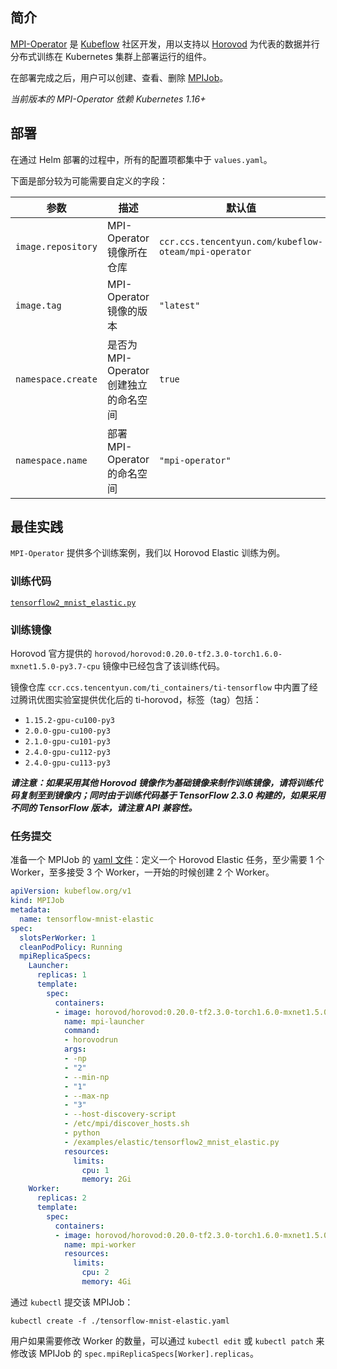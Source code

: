## 简介

[MPI-Operator](https://github.com/kubeflow/mpi-operator) 是 [Kubeflow](https://www.kubeflow.org) 社区开发，用以支持以 [Horovod](https://horovod.ai) 为代表的数据并行分布式训练在 Kubernetes 集群上部署运行的组件。

在部署完成之后，用户可以创建、查看、删除 [MPIJob](https://github.com/kubeflow/mpi-operator/blob/master/pkg/apis/kubeflow/v1/types.go)。

*当前版本的 MPI-Operator 依赖 Kubernetes 1.16+*

## 部署

在通过 Helm 部署的过程中，所有的配置项都集中于 `values.yaml`。

下面是部分较为可能需要自定义的字段：

| 参数     | 描述     | 默认值     |
| ------- | -------- | --------- |
| `image.repository` | MPI-Operator 镜像所在仓库  | `ccr.ccs.tencentyun.com/kubeflow-oteam/mpi-operator` |
| `image.tag`        | MPI-Operator 镜像的版本    | `"latest"` |
| `namespace.create` | 是否为 MPI-Operator 创建独立的命名空间 | `true` |
| `namespace.name`   | 部署 MPI-Operator 的命名空间 | `"mpi-operator"` |

## 最佳实践

`MPI-Operator` 提供多个训练案例，我们以 Horovod Elastic 训练为例。

### 训练代码

[`tensorflow2_mnist_elastic.py`](https://github.com/horovod/horovod/blob/v0.20.0/examples/elastic/tensorflow2_mnist_elastic.py)

### 训练镜像

Horovod 官方提供的 `horovod/horovod:0.20.0-tf2.3.0-torch1.6.0-mxnet1.5.0-py3.7-cpu` 镜像中已经包含了该训练代码。

镜像仓库 `ccr.ccs.tencentyun.com/ti_containers/ti-tensorflow` 中内置了经过腾讯优图实验室提供优化后的 ti-horovod，标签（tag）包括：

* `1.15.2-gpu-cu100-py3`
* `2.0.0-gpu-cu100-py3`
* `2.1.0-gpu-cu101-py3`
* `2.4.0-gpu-cu112-py3`
* `2.4.0-gpu-cu113-py3`

***请注意：如果采用其他 Horovod 镜像作为基础镜像来制作训练镜像，请将训练代码复制至到镜像内；同时由于训练代码基于 TensorFlow 2.3.0 构建的，如果采用不同的 TensorFlow 版本，请注意 API 兼容性。***

### 任务提交

准备一个 MPIJob 的 [yaml 文件](https://raw.githubusercontent.com/kubeflow/mpi-operator/master/examples/horovod/tensorflow-mnist-elastic.yaml)：定义一个 Horovod Elastic 任务，至少需要 1 个 Worker，至多接受 3 个 Worker，一开始的时候创建 2 个 Worker。

```yaml
apiVersion: kubeflow.org/v1
kind: MPIJob
metadata:
  name: tensorflow-mnist-elastic
spec:
  slotsPerWorker: 1
  cleanPodPolicy: Running
  mpiReplicaSpecs:
    Launcher:
      replicas: 1
      template:
        spec:
          containers:
          - image: horovod/horovod:0.20.0-tf2.3.0-torch1.6.0-mxnet1.5.0-py3.7-cpu
            name: mpi-launcher
            command:
            - horovodrun
            args:
            - -np
            - "2"
            - --min-np
            - "1"
            - --max-np
            - "3"
            - --host-discovery-script
            - /etc/mpi/discover_hosts.sh
            - python
            - /examples/elastic/tensorflow2_mnist_elastic.py
            resources:
              limits:
                cpu: 1
                memory: 2Gi
    Worker:
      replicas: 2
      template:
        spec:
          containers:
          - image: horovod/horovod:0.20.0-tf2.3.0-torch1.6.0-mxnet1.5.0-py3.7-cpu
            name: mpi-worker
            resources:
              limits:
                cpu: 2
                memory: 4Gi
```

通过 `kubectl` 提交该 MPIJob：

```shell
kubectl create -f ./tensorflow-mnist-elastic.yaml
```

用户如果需要修改 Worker 的数量，可以通过 `kubectl edit` 或 `kubectl patch` 来修改该 MPIJob 的 `spec.mpiReplicaSpecs[Worker].replicas`。

